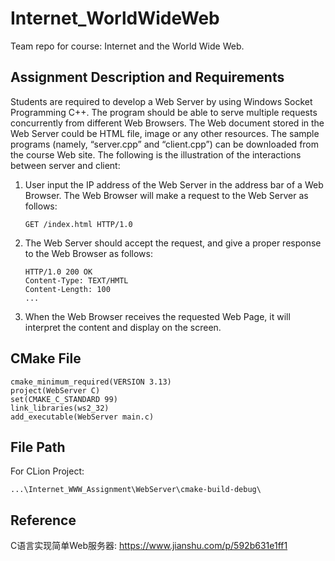 # Internet_WorldWideWeb
Team repo for course: Internet and the World Wide Web.

## Assignment Description and Requirements
Students are required to develop a Web Server by using Windows Socket
Programming C++. The program should be able to serve multiple requests
concurrently from different Web Browsers. The Web document stored in the Web
Server could be HTML file, image or any other resources. The sample programs
(namely, “server.cpp” and “client.cpp”) can be downloaded from the course Web site.
The following is the illustration of the interactions between server and client:
1. User input the IP address of the Web Server in the address bar of a Web Browser. 
   The Web Browser will make a request to the Web Server as follows:
   ```
   GET /index.html HTTP/1.0
   ```
2. The Web Server should accept the request, and give a proper response to the Web Browser as follows:
   ```
   HTTP/1.0 200 OK
   Content-Type: TEXT/HMTL
   Content-Length: 100
   ...
   ```
3. When the Web Browser receives the requested Web Page, it will interpret the content and display on the screen.

## CMake File
   ```
   cmake_minimum_required(VERSION 3.13)
   project(WebServer C)
   set(CMAKE_C_STANDARD 99)
   link_libraries(ws2_32)
   add_executable(WebServer main.c)
   ```

## File Path
   For CLion Project: 
   ```
   ...\Internet_WWW_Assignment\WebServer\cmake-build-debug\
   ```

## Reference
C语言实现简单Web服务器: https://www.jianshu.com/p/592b631e1ff1
